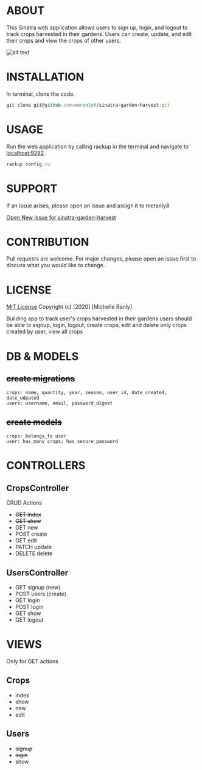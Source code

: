 # ABOUT
This Sinatra web application allows users to sign up, login, and logout to track crops harvested in their gardens. Users can create, update, and edit their crops and view the crops of other users.

![alt text][logo]

[logo]: https://i.imgur.com/b8lUeeV.jpeg "Garden haul"

# INSTALLATION
In terminal, clone the code.
```ruby
git clone git@github.com:meranly8/sinatra-garden-harvest.git
```

# USAGE
Run the web application by calling rackup in the terminal and navigate to [localhost:9292](localhost:9292).
```ruby
rackup config.ru
```

# SUPPORT
If an issue arises, please open an issue and assign it to meranly8

[Open New Issue for sinatra-garden-harvest](https://github.com/meranly8/sinatra-garden-harvest/issues/new)

# CONTRIBUTION
Pull requests are welcome. For major changes, please open an issue first to discuss what you would like to change.

# LICENSE
[MIT License](https://choosealicense.com/licenses/mit/)
Copyright (c) [2020] [Michelle Ranly]


Building app to track user's crops harvested in their gardens
users should be able to signup, login, logout, create crops, edit and delete only crops created by user, view all crops
# DB & MODELS
## ~~create migrations~~
    crops: name, quantity, year, season, user_id, date_created, date_udpated
    users: username, email, password_digest
## ~~create models~~
    crops: belongs_to user
    user: has_many crops; has_secure_password

# CONTROLLERS
## CropsController
CRUD Actions
- ~~GET index~~
- ~~GET show~~
- GET new
- POST create
- GET edit
- PATCH update
- DELETE delete

## UsersController
- GET signup (new)
- POST users (create)
- GET login 
- POST login
- GET show
- GET logout

# VIEWS
Only for GET actions
## Crops
- index
- show
- new
- edit

## Users
- ~~signup~~
- ~~login~~
- show